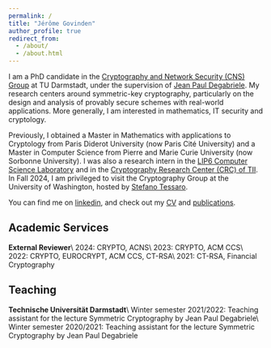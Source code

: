 ```yaml
---
permalink: /
title: "Jérôme Govinden"
author_profile: true
redirect_from: 
  - /about/
  - /about.html
---
```


I am a PhD candidate in the [Cryptography and Network Security (CNS) Group](https://www.informatik.tu-darmstadt.de/cns/main/index.en.jsp) at TU Darmstadt, under the supervision of [Jean Paul Degabriele](https://degabriele.info). My research centers around symmetric-key cryptography, particularly on the design and analysis of provably secure schemes with real-world applications. More generally, I am interested in mathematics, IT security and cryptology.

Previously, I obtained a Master in Mathematics with applications to Cryptology from Paris Diderot University (now Paris Cité University) and a Master in Computer Science from Pierre and Marie Curie University (now Sorbonne University). I was also a research intern in the [LIP6 Computer Science Laboratory](https://www.lip6.fr) and in the [Cryptography Research Center (CRC) of TII](https://www.tii.ae/cryptography). In Fall 2024, I am privileged to visit the Cryptography Group at the University of Washington, hosted by [Stefano Tessaro](https://homes.cs.washington.edu/~tessaro/).

You can find me on [linkedin](https://www.linkedin.com/in/jeromegovinden), and check out my [CV](/files/2024-06_Govinden_Jerome_CV.pdf) and [publications](/publications).


Academic Services
------
**External Reviewer**\\
2024: CRYPTO, ACNS\\
2023: CRYPTO, ACM CCS\\
2022: CRYPTO, EUROCRYPT, ACM CCS, CT-RSA\\
2021: CT-RSA, Financial Cryptography


Teaching
------
**Technische Universität Darmstadt**\\
Winter semester 2021/2022: Teaching assistant for the lecture Symmetric Cryptography by Jean Paul Degabriele\\
Winter semester 2020/2021: Teaching assistant for the lecture Symmetric Cryptography by Jean Paul Degabriele
